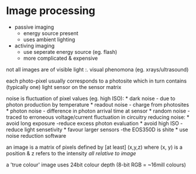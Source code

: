 Image processing
================

* passive imaging
	- energy source present
	- uses ambient lighting
* activing imaging
	- use seperate energy source (eg. flash)
	- more complicated & expensive

not all images are of visible light :. visual phenomona (eg. xrays/ultrasound)

each photo-pixel usually corresponds to a photosite which in turn contains (typically one) light sensor on the sensor matrix

noise is fluctuation of pixel values (eg. high ISO):
	* dark noise	- due to photon production by temperature
	* readout noise	- charge from photosites
	* photon noise	- difference in photon arrival time at sensor
	* random noise	- traced to erroneous voltage/current fluctuation in circuitry
reducing noise:
	* avoid long exposure	-reduce excess photon evaluation
	* avoid high ISO	-reduce light sensetivity
	* favour larger sensors	-the EOS350D is shite
	* use noise reduction software

an image is a matrix of pixels defined by [at least] (x,y,z) where (x, y) is a position & z refers to the intensity _all relative to image_

a 'true colour' image uses 24bit colour depth (8-bit RGB = ~16mill colours)

